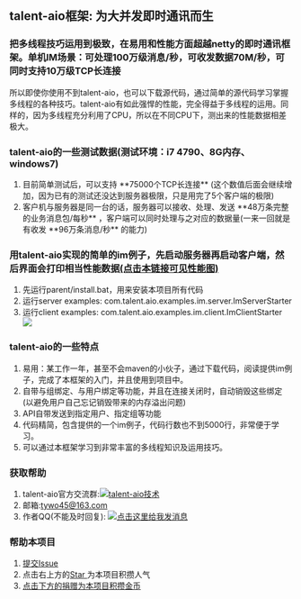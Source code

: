 <h2>talent-aio框架: 为大并发即时通讯而生</h2>

<h3>把多线程技巧运用到极致，在易用和性能方面超越netty的即时通讯框架。单机IM场景：可处理100万级消息/秒，可收发数据70M/秒，可同时支持10万级TCP长连接</h3>
所以即使你使用不到talent-aio，也可以下载源代码，通过简单的源代码学习掌握多线程的各种技巧。talent-aio有如此强悍的性能，完全得益于多线程的运用。同样的，因为多线程充分利用了CPU，所以在不同CPU下，测出来的性能数据相差极大。

<h3>talent-aio的一些测试数据(测试环境：i7 4790、8G内存、windows7)</h3>
<ol>
<li>目前简单测试后，可以支持 **75000个TCP长连接** (这个数值后面会继续增加，因为已有的测试还没达到服务器极限，只是用完了5个客户端的极限)</li>
<li>客户机与服务器是同一台的话，服务器可以接收、处理、发送 **48万条完整的业务消息包/每秒** ，客户端可以同时处理与之对应的数据量(一来一回就是有收发 **96万条消息/秒** 的能力)</li>
</ol>


<h3>
用talent-aio实现的简单的im例子，先启动服务器再启动客户端，然后界面会打印相当性能数据<a target='_blank' href='https://git.oschina.net/tywo45/talent-aio/raw/master/docs/client-4.png?dir=0&filepath=docs%2Fclient-4.png&oid=5d0af1bd72723d841fa7763e54871f560631e36c&sha=5f44cd4f8356f8ce131b4e087c12b2bb56993e80'>(点击本链接可见性能图)
</a>
</h3>

<ol>
<li>先运行parent/install.bat，用来安装本项目所有代码</li>
<li>运行server examples: com.talent.aio.examples.im.server.ImServerStarter</li>
<li>运行client examples: com.talent.aio.examples.im.client.ImClientStarter</li>
<img src='https://git.oschina.net/tywo45/talent-aio/raw/master/docs/client-4.png?dir=0&filepath=docs%2Fclient-4.png&oid=5d0af1bd72723d841fa7763e54871f560631e36c&sha=5f44cd4f8356f8ce131b4e087c12b2bb56993e80 '></img>
</ol>

<h3>talent-aio的一些特点</h3>
<ol>
<li>易用：某工作一年，甚至不会maven的小伙子，通过下载代码，阅读提供im例子，完成了本框架的入门，并且使用到项目中。</li>
<li>自带与组绑定、与用户绑定等功能，并且在连接关闭时，自动销毁这些绑定(以避免用户自己忘记销毁带来的内存溢出问题)</li>
<li>API自带发送到指定用户、指定组等功能</li>
<li>代码精简，包含提供的一个im例子，代码行数也不到5000行，非常便于学习。</li>
<li>可以通过本框架学习到非常丰富的多线程知识及运用技巧。 </li>
</ol>

<h3>获取帮助</h3>
<ol>
<li>talent-aio官方交流群:<a target="_blank" href="http://shang.qq.com/wpa/qunwpa?idkey=95588b929b2832f606f4deb74a423d61257f3c08b9790ac57c29aebd09364459"><img border="0" src="http://pub.idqqimg.com/wpa/images/group.png" alt="talent-aio技术" title="talent-aio技术"></a></li>
<li>邮箱:<a href="mailto:tywo45@163.com">tywo45@163.com</a></li>
<li>作者QQ(不能及时回复): <a target="_blank" href="http://wpa.qq.com/msgrd?v=3&uin=33745965&site=qq&menu=yes"><img border="0" src="http://wpa.qq.com/pa?p=2:33745965:52" alt="点击这里给我发消息" title="点击这里给我发消息"/></a></li>
</ol>

<h3>帮助本项目</h3>
<ol>
<li><a target="_blank" href='https://git.oschina.net/tywo45/talent-aio/issues/new?issue%5Bassignee_id%5D=&issue%5Bmilestone_id%5D='>提交Issue</a></li>

<li>点击右上方的<a href="/tywo45/talent-aio/star" class="ui button star" data-method="post" data-remote="true" rel="nofollow">Star
</a>为本项目积攒人气</li>

<li><a href='#project-donate-overview'>点击下方的<span class="ui green donate button">捐赠</span>为本项目积攒金币</a></li>
</ol>





